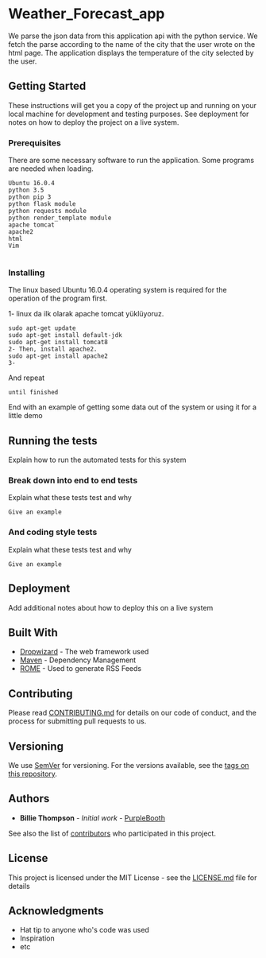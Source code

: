 # Weather_Forecast_app

We parse the json data from this application api with the python service. We fetch the parse according to the name of the city that the user wrote on the html page. The application displays the temperature of the city selected by the user.

## Getting Started

These instructions will get you a copy of the project up and running on your local machine for development and testing purposes. See deployment for notes on how to deploy the project on a live system.

### Prerequisites


There are some necessary software to run the application. Some programs are needed when loading.

```
Ubuntu 16.0.4
python 3.5
python pip 3
python flask module
python requests module
python render_template module
apache tomcat
apache2
html
Vim


```

### Installing

The linux based Ubuntu 16.0.4 operating system is required for the operation of the program first.

1- linux da ilk olarak apache tomcat yüklüyoruz.
```
sudo apt-get update
sudo apt-get install default-jdk
sudo apt-get install tomcat8
2- Then, install apache2.
sudo apt-get install apache2
3- 
```

And repeat

```
until finished
```

End with an example of getting some data out of the system or using it for a little demo

## Running the tests

Explain how to run the automated tests for this system

### Break down into end to end tests

Explain what these tests test and why

```
Give an example
```

### And coding style tests

Explain what these tests test and why

```
Give an example
```

## Deployment

Add additional notes about how to deploy this on a live system

## Built With

* [Dropwizard](http://www.dropwizard.io/1.0.2/docs/) - The web framework used
* [Maven](https://maven.apache.org/) - Dependency Management
* [ROME](https://rometools.github.io/rome/) - Used to generate RSS Feeds

## Contributing

Please read [CONTRIBUTING.md](https://gist.github.com/PurpleBooth/b24679402957c63ec426) for details on our code of conduct, and the process for submitting pull requests to us.

## Versioning

We use [SemVer](http://semver.org/) for versioning. For the versions available, see the [tags on this repository](https://github.com/your/project/tags). 

## Authors

* **Billie Thompson** - *Initial work* - [PurpleBooth](https://github.com/PurpleBooth)

See also the list of [contributors](https://github.com/your/project/contributors) who participated in this project.

## License

This project is licensed under the MIT License - see the [LICENSE.md](LICENSE.md) file for details

## Acknowledgments

* Hat tip to anyone who's code was used
* Inspiration
* etc
